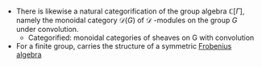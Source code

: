 - There is likewise a natural categorification of the group algebra $\mathbb{C}[\Gamma]$, namely the monoidal category $\mathcal{D}(G)$ of $\mathcal{D}$ -modules on the group $G$ under convolution.
	- Categorified: monoidal categories of sheaves on G with convolution
- For a finite group, carries the structure of a symmetric [Frobenius algebra](Frobenius%20algebra)